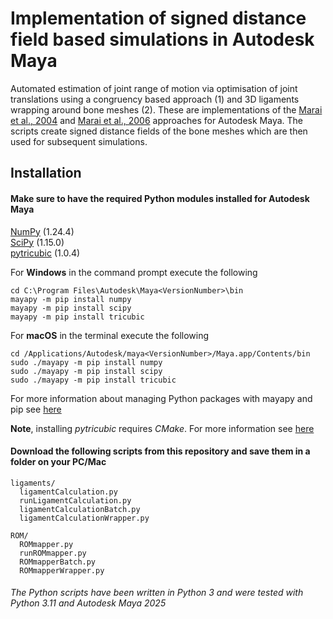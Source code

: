 # Implementation of signed distance field based simulations in Autodesk Maya

Automated estimation of joint range of motion via optimisation of joint translations using a congruency based approach (1) and 3D ligaments wrapping around bone meshes (2). These are implementations of the [Marai et al., 2004](https://doi.org/10.1109/TBME.2004.826606) and [Marai et al., 2006](https://doi.org/10.1109/IEMBS.2006.259742) approaches for Autodesk Maya. The scripts create signed distance fields of the bone meshes which are then used for subsequent simulations.

## Installation 
#### Make sure to have the required Python modules installed for Autodesk Maya

[NumPy](https://numpy.org/) (1.24.4)  
[SciPy](https://scipy.org/) (1.15.0)   
[pytricubic](https://github.com/danielguterding/pytricubic) (1.0.4)  

For **Windows** in the command prompt execute the following 
```
cd C:\Program Files\Autodesk\Maya<VersionNumber>\bin
mayapy -m pip install numpy
mayapy -m pip install scipy
mayapy -m pip install tricubic
```
For **macOS** in the terminal execute the following
```
cd /Applications/Autodesk/maya<VersionNumber>/Maya.app/Contents/bin
sudo ./mayapy -m pip install numpy
sudo ./mayapy -m pip install scipy
sudo ./mayapy -m pip install tricubic
```
For more information about managing Python packages with mayapy and pip see [here](https://help.autodesk.com/view/MAYAUL/2025/ENU/?guid=GUID-72A245EC-CDB4-46AB-BEE0-4BBBF9791627)

**Note**, installing *pytricubic* requires *CMake*. For more information see [here](https://github.com/danielguterding/pytricubic)

#### Download the following scripts from this repository and save them in a folder on your PC/Mac
```
ligaments/
  ligamentCalculation.py  
  runLigamentCalculation.py  
  ligamentCalculationBatch.py
  ligamentCalculationWrapper.py

ROM/
  ROMmapper.py
  runROMmapper.py
  ROMmapperBatch.py
  ROMmapperWrapper.py
```

###### The Python scripts have been written in Python 3 and were tested with Python 3.11 and Autodesk Maya 2025
